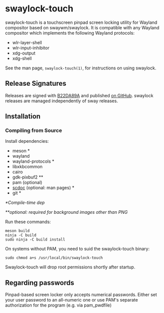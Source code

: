 # swaylock-touch

swaylock-touch is a touchscreen pinpad screen locking utility for Wayland compositor based on swaywm/swaylock. It is compatible
with any Wayland compositor which implements the following Wayland protocols:

- wlr-layer-shell
- wlr-input-inhibitor
- xdg-output
- xdg-shell

See the man page, `swaylock-touch(1)`, for instructions on using swaylock.

## Release Signatures

Releases are signed with [B22DA89A](http://pgp.mit.edu/pks/lookup?op=vindex&search=0x52CB6609B22DA89A)
and published [on GitHub](https://github.com/swaywm/swaylock/releases). swaylock
releases are managed independently of sway releases.

## Installation

### Compiling from Source

Install dependencies:

* meson \*
* wayland
* wayland-protocols \*
* libxkbcommon
* cairo
* gdk-pixbuf2 \*\*
* pam (optional)
* [scdoc](https://git.sr.ht/~sircmpwn/scdoc) (optional: man pages) \*
* git \*

_\*Compile-time dep_

_\*\*optional: required for background images other than PNG_

Run these commands:

    meson build
    ninja -C build
    sudo ninja -C build install

On systems without PAM, you need to suid the swaylock-touch binary:

    sudo chmod a+s /usr/local/bin/swaylock-touch

Swaylock-touch will drop root permissions shortly after startup.

## Regarding passwords

Pinpad-based screen locker only accepts numerical passwords. Either set your user password to an all-numeric one or use PAM's separate authorization for the program (e.g. via pam_pwdfile)
